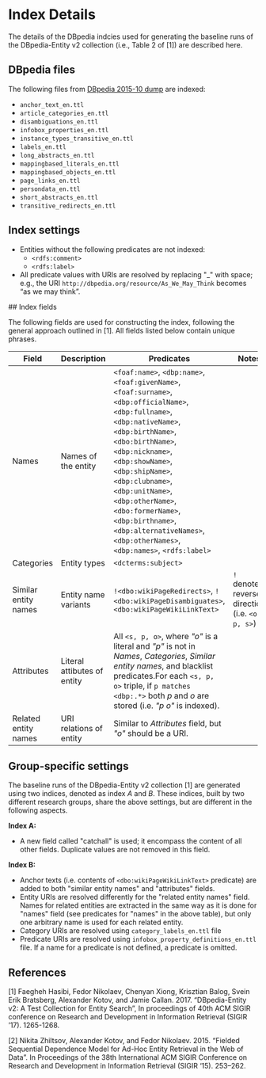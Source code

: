 # Index Details


The details of the DBpedia indcies used for generating the baseline runs of the DBpedia-Entity v2 collection (i.e., Table 2 of [1]) are described here.


## DBpedia files

The following files from [DBpedia 2015-10 dump](http://downloads.dbpedia.org/2015-10/core-i18n/en/) are indexed:

- `anchor_text_en.ttl`
- `article_categories_en.ttl`
- `disambiguations_en.ttl`
- `infobox_properties_en.ttl`
- `instance_types_transitive_en.ttl`
- `labels_en.ttl`
- `long_abstracts_en.ttl`
- `mappingbased_literals_en.ttl`
- `mappingbased_objects_en.ttl`
- `page_links_en.ttl`
- `persondata_en.ttl`
- `short_abstracts_en.ttl`	
- `transitive_redirects_en.ttl`

## Index settings

- Entities without the following predicates are not indexed:
    * `<rdfs:comment>` 
    * `<rdfs:label>` 
- All predicate values with URIs are resolved by replacing "_" with space; e.g., the URI `http://dbpedia.org/resource/As_We_May_Think` becomes “as we may think”.

 
## Index fields

The following fields are used for constructing the index,  following the general approach outlined in [1]. All fields listed below contain unique phrases.


| Field | Description | Predicates | Notes |
| --- | --- | --- | --- |
| Names | Names of the entity | `<foaf:name>`, `<dbp:name>`, `<foaf:givenName>`, `<foaf:surname>`, `<dbp:officialName>`, `<dbp:fullname>`, `<dbp:nativeName>`, `<dbp:birthName>`, `<dbo:birthName>`, `<dbp:nickname>`, `<dbp:showName>`, `<dbp:shipName>`, `<dbp:clubname>`, `<dbp:unitName>`, `<dbp:otherName>`, `<dbo:formerName>`, `<dbp:birthname>`, `<dbp:alternativeNames>`, `<dbp:otherNames>`, `<dbp:names>`, `<rdfs:label>` | |
| Categories | Entity types | `<dcterms:subject>` | |
| Similar entity names | Entity  name variants | `!<dbo:wikiPageRedirects>`, `!<dbo:wikiPageDisambiguates>`, `<dbo:wikiPageWikiLinkText>` | `!` denotes reverse direction (i.e. `<o, p, s>`) | 
| Attributes | Literal attibutes of entity | All `<s, p, o>`, where *"o"* is a literal and *"p"* is not in *Names*, *Categories*, *Similar entity names*, and blacklist predicates.For each `<s, p, o>` triple, if `p matches <dbp:.*>` both *p* and *o* are stored (i.e. *"p o"* is indexed). | |
| Related entity names | URI relations of entity|  Similar to *Attributes* field, but *"o"* should be a URI. | |  


## Group-specific settings

The baseline runs of the DBpedia-Entity v2 collection [1] are generated using two indices, denoted as index *A* and *B*. These indices, built by two different research groups, share the above settings, but are different in the following aspects.
 

**Index A:**

  - A new field called "catchall" is used; it encompass the content of all other fields. Duplicate values are not removed in this field.

**Index B:**

 - Anchor texts (i.e. contents of `<dbo:wikiPageWikiLinkText>` predicate) are added to both "similar entity names" and "attributes" fields.
 - Entity URIs are resolved differently for the "related entity names" field. Names for related entities are extracted in the same way as it is done for "names" field (see predicates for "names" in the above table), but only one arbitrary name is used for each related entity.
 - Category URIs are resolved using `category_labels_en.ttl` file
 - Predicate URIs are resolved using `infobox_property_definitions_en.ttl` file. If a name for a predicate is not defined, a predicate is omitted.

 
## References
 
[1] Faegheh Hasibi, Fedor Nikolaev, Chenyan Xiong, Krisztian Balog, Svein Erik Bratsberg, Alexander Kotov, and Jamie Callan. 2017. “DBpedia-Entity v2: A Test Collection for Entity Search”, In proceedings of 40th ACM SIGIR conference on Research and Development in Information Retrieval (SIGIR ’17). 1265-1268.

[2] Nikita Zhiltsov, Alexander Kotov, and Fedor Nikolaev. 2015. “Fielded Sequential Dependence Model for Ad-Hoc Entity Retrieval in the Web of Data”. In Proceedings of the 38th International ACM SIGIR Conference on Research and Development in Information Retrieval (SIGIR ‘15). 253–262.